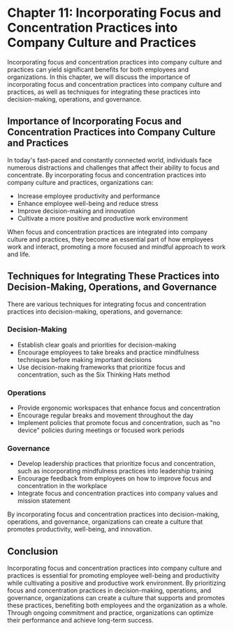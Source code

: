 # Chapter 11: Incorporating Focus and Concentration Practices into Company Culture and Practices

Incorporating focus and concentration practices into company culture and practices can yield significant benefits for both employees and organizations. In this chapter, we will discuss the importance of incorporating focus and concentration practices into company culture and practices, as well as techniques for integrating these practices into decision-making, operations, and governance.

## Importance of Incorporating Focus and Concentration Practices into Company Culture and Practices

In today's fast-paced and constantly connected world, individuals face numerous distractions and challenges that affect their ability to focus and concentrate. By incorporating focus and concentration practices into company culture and practices, organizations can:

- Increase employee productivity and performance
- Enhance employee well-being and reduce stress
- Improve decision-making and innovation
- Cultivate a more positive and productive work environment

When focus and concentration practices are integrated into company culture and practices, they become an essential part of how employees work and interact, promoting a more focused and mindful approach to work and life.

## Techniques for Integrating These Practices into Decision-Making, Operations, and Governance

There are various techniques for integrating focus and concentration practices into decision-making, operations, and governance:

### Decision-Making

- Establish clear goals and priorities for decision-making
- Encourage employees to take breaks and practice mindfulness techniques before making important decisions
- Use decision-making frameworks that prioritize focus and concentration, such as the Six Thinking Hats method

### Operations

- Provide ergonomic workspaces that enhance focus and concentration
- Encourage regular breaks and movement throughout the day
- Implement policies that promote focus and concentration, such as "no device" policies during meetings or focused work periods

### Governance

- Develop leadership practices that prioritize focus and concentration, such as incorporating mindfulness practices into leadership training
- Encourage feedback from employees on how to improve focus and concentration in the workplace
- Integrate focus and concentration practices into company values and mission statement

By incorporating focus and concentration practices into decision-making, operations, and governance, organizations can create a culture that promotes productivity, well-being, and innovation.

## Conclusion

Incorporating focus and concentration practices into company culture and practices is essential for promoting employee well-being and productivity while cultivating a positive and productive work environment. By prioritizing focus and concentration practices in decision-making, operations, and governance, organizations can create a culture that supports and promotes these practices, benefiting both employees and the organization as a whole. Through ongoing commitment and practice, organizations can optimize their performance and achieve long-term success.
